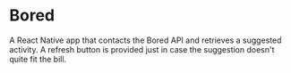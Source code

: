 # Bored

A React Native app that contacts the Bored API and retrieves a suggested activity. A refresh button is provided just in case the suggestion doesn't quite fit the bill.
